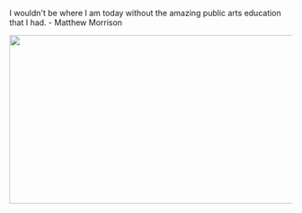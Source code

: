 <div>
  <div>
    <p>
      I wouldn't be where I am today without the amazing public arts education that I had. - Matthew Morrison
    </p>
  </div>
  <div align="center">
    <img
      src="https://media.giphy.com/media/dWesBcTLavkZuG35MI/giphy.gif"
      width="600"
      height="300"
    />
  </div>
  </div>
